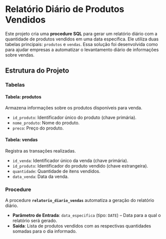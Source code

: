# Relatório Diário de Produtos Vendidos

Este projeto cria uma **procedure SQL** para gerar um relatório diário com a quantidade de produtos vendidos em uma data específica. Ele utiliza duas tabelas principais: `produtos` e `vendas`. Essa solução foi desenvolvida como  para ajudar empresas a automatizar o levantamento diário de informações sobre vendas.

## Estrutura do Projeto

### Tabelas

#### **Tabela: produtos**
Armazena informações sobre os produtos disponíveis para venda.

- `id_produto`: Identificador único do produto (chave primária).
- `nome_produto`: Nome do produto.
- `preco`: Preço do produto.

#### **Tabela: vendas**
Registra as transações realizadas.

- `id_venda`: Identificador único da venda (chave primária).
- `id_produto`: Identificador do produto vendido (chave estrangeira).
- `quantidade`: Quantidade de itens vendidos.
- `data_venda`: Data da venda.

### Procedure

A procedure **`relatorio_diario_vendas`** automatiza a geração do relatório diário. 

- **Parâmetro de Entrada**: `data_especifica` (tipo: `DATE`) – Data para a qual o relatório será gerado.
- **Saída**: Lista de produtos vendidos com as respectivas quantidades somadas para o dia informado.


